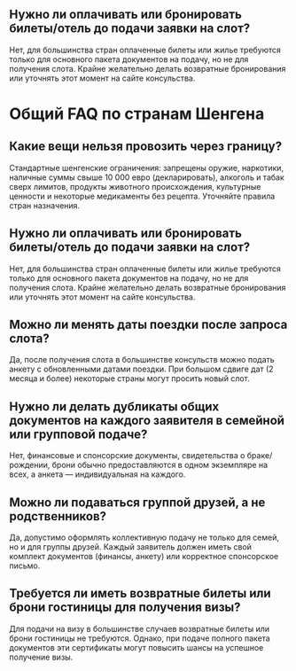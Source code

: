 
## Нужно ли оплачивать или бронировать билеты/отель до подачи заявки на слот?
Нет, для большинства стран оплаченные билеты или жилье требуются только для основного пакета документов на подачу, но не для получения слота. Крайне желательно делать возвратные бронирования или уточнять этот момент на сайте консульства.
# Общий FAQ по странам Шенгена

## Какие вещи нельзя провозить через границу?
Стандартные шенгенские ограничения: запрещены оружие, наркотики, наличные суммы свыше 10 000 евро (декларировать), алкоголь и табак сверх лимитов, продукты животного происхождения, культурные ценности и некоторые медикаменты без рецепта. Уточняйте правила стран назначения.


## Нужно ли оплачивать или бронировать билеты/отель до подачи заявки на слот?
Нет, для большинства стран оплаченные билеты или жилье требуются только для основного пакета документов на подачу, но не для получения слота. Крайне желательно делать возвратные бронирования или уточнять этот момент на сайте консульства.

## Можно ли менять даты поездки после запроса слота?
Да, после получения слота в большинстве консульств можно подать анкету с обновленными датами поездки. При большом сдвиге дат (2 месяца и более) некоторые страны могут просить новый слот.

## Нужно ли делать дубликаты общих документов на каждого заявителя в семейной или групповой подаче?
Нет, финансовые и спонсорские документы, свидетельства о браке/рождении, брони обычно предоставляются в одном экземпляре на всех, а анкета — индивидуальная на каждого.

## Можно ли подаваться группой друзей, а не родственников?
Да, допустимо оформлять коллективную подачу не только для семей, но и для группы друзей. Каждый заявитель должен иметь свой комплект документов (финансы, анкету) или корректное спонсорское письмо.

## Требуется ли иметь возвратные билеты или брони гостиницы для получения визы?
Для подачи на визу в большинстве случаев возвратные билеты или брони гостиницы не требуются. Однако, при подаче полного пакета документов эти сертификаты могут повысить шансы на успешное получение визы.

